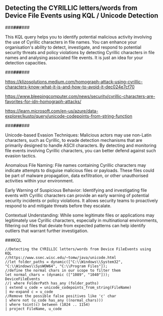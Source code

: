 ## Detecting the CYRILLIC letters/words from Device File Events using KQL / Unicode Detection


###___###___###

This KQL query helps you to identify potential malicious activity involving the use of Cyrillic characters in file names. You can enhance your organisation's ability to detect, investigate, and respond to potential security threats and policy violations by detecting Cyrillic characters in file names and analysing associated file events. It is just an idea for your detection capacities. 

###___###___###

https://klizosolutions.medium.com/homograph-attack-using-cyrillic-characters-know-what-it-is-and-how-to-avoid-it-dec024e7cf70

https://www.bleepingcomputer.com/news/security/cyrillic-characters-are-favorites-for-idn-homograph-attacks/

https://learn.microsoft.com/en-us/azure/data-explorer/kusto/query/unicode-codepoints-from-string-function

###___###___###

Unicode-based Evasion Techniques: Malicious actors may use non-Latin characters, such as Cyrillic, to evade detection mechanisms that are primarily designed to handle ASCII characters. By detecting and monitoring file events involving Cyrillic characters, you can better defend against such evasion tactics.

Anomalous File Naming: File names containing Cyrillic characters may indicate attempts to disguise malicious files or payloads. These files could be part of malware propagation, data exfiltration, or other unauthorised activities within your environment.

Early Warning of Suspicious Behavior: Identifying and investigating file events with Cyrillic characters can provide an early warning of potential security incidents or policy violations. It allows security teams to proactively respond to and mitigate threats before they escalate.

Contextual Understanding: While some legitimate files or applications may legitimately use Cyrillic characters, especially in multinational environments, filtering out files that deviate from expected patterns can help identify outliers that warrant further investigation.

###KQL

```
//Detecting the CYRILLIC letters/words from Device FileEvents using KQL
//https://www.ssec.wisc.edu/~tomw/java/unicode.html
//let folder_paths = dynamic(["C:\\Windows\\System32", "C:\\Windows\\SysWOW64", "C:\\Program Files"]);
//define the normal chars in our scope to filter them
let normal_chars = (dynamic (["1089", "1040"]));
DeviceFileEvents
//| where FolderPath has_any (folder_paths)
| extend u_code = unicode_codepoints_from_string(FileName)
| mv-expand c = u_code
//Remove the possible false positives like 'c' char
| where not (u_code has_any ((normal_chars)))
| where toint(c) between (1024 .. 1154)
| project FileName, u_code
```



